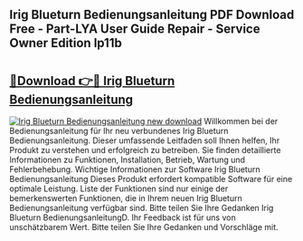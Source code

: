 ## Irig Blueturn Bedienungsanleitung PDF Download Free - Part-LYA User Guide Repair - Service Owner Edition lp11b

# <h2><a href="http://df23k08.blite.top/?on=Irig+Blueturn+Bedienungsanleitung">🔗Download 👉🔴 Irig Blueturn Bedienungsanleitung</a></h2>

[![Irig Blueturn Bedienungsanleitung new download](https://i.imgur.com/lujVjoI.png)](http://df23k08.blite.top/?on=Irig+Blueturn+Bedienungsanleitung)
Willkommen bei der Bedienungsanleitung für Ihr neu verbundenes Irig Blueturn Bedienungsanleitung. Dieser umfassende Leitfaden soll Ihnen helfen, Ihr Produkt zu verstehen und erfolgreich zu betreiben. Sie finden detaillierte Informationen zu Funktionen, Installation, Betrieb, Wartung und Fehlerbehebung. Wichtige Informationen zur Software Irig Blueturn Bedienungsanleitung Dieses Produkt erfordert kompatible Software für eine optimale Leistung. Liste der Funktionen sind nur einige der bemerkenswerten Funktionen, die in Ihrem neuen Irig Blueturn Bedienungsanleitung verfügbar sind. Bitte teilen Sie Ihre Gedanken Irig Blueturn BedienungsanleitungD. Ihr Feedback ist für uns von unschätzbarem Wert. Bitte teilen Sie Ihre Gedanken und Vorschläge mit.
